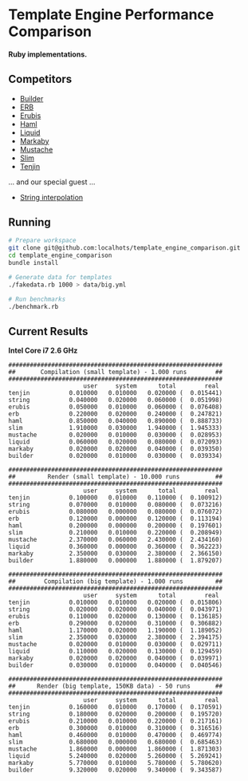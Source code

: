 # Template Engine Performance Comparison
#### Ruby implementations.

## Competitors
- [Builder](https://github.com/jimweirich/builder)
- [ERB](http://ruby-doc.org/stdlib-2.0.0/libdoc/erb/rdoc/ERB.html)
- [Erubis](http://www.kuwata-lab.com/erubis/)
- [Haml](http://haml.info/)
- [Liquid](http://liquidmarkup.org/)
- [Markaby](http://markaby.github.io/)
- [Mustache](https://github.com/defunkt/mustache)
- [Slim](http://slim-lang.com/)
- [Tenjin](http://www.kuwata-lab.com/tenjin/)

... and our special guest ...

- [String interpolation](http://en.wikipedia.org/wiki/String_interpolation#Ruby)

## Running
```bash
# Prepare workspace
git clone git@github.com:localhots/template_engine_comparison.git
cd template_engine_comparison
bundle install

# Generate data for templates
./fakedata.rb 1000 > data/big.yml

# Run benchmarks
./benchmark.rb
```

## Current Results
**Intel Core i7 2.6 GHz**

```
############################################################
##       Compilation (small template) - 1.000 runs        ##
############################################################
                     user     system      total        real
tenjin           0.010000   0.010000   0.020000 (  0.015441)
string           0.040000   0.020000   0.060000 (  0.051998)
erubis           0.050000   0.010000   0.060000 (  0.076408)
erb              0.220000   0.020000   0.240000 (  0.247821)
haml             0.850000   0.040000   0.890000 (  0.888733)
slim             1.910000   0.030000   1.940000 (  1.945333)
mustache         0.020000   0.010000   0.030000 (  0.028953)
liquid           0.060000   0.020000   0.080000 (  0.072093)
markaby          0.020000   0.020000   0.040000 (  0.039350)
builder          0.020000   0.010000   0.030000 (  0.039334)

############################################################
##         Render (small template) - 10.000 runs          ##
############################################################
                     user     system      total        real
tenjin           0.100000   0.010000   0.110000 (  0.100912)
string           0.070000   0.010000   0.080000 (  0.073216)
erubis           0.080000   0.000000   0.080000 (  0.076072)
erb              0.120000   0.000000   0.120000 (  0.113194)
haml             0.200000   0.000000   0.200000 (  0.197601)
slim             0.210000   0.010000   0.220000 (  0.208949)
mustache         2.370000   0.060000   2.430000 (  2.434160)
liquid           0.360000   0.000000   0.360000 (  0.362223)
markaby          2.350000   0.030000   2.380000 (  2.366150)
builder          1.880000   0.000000   1.880000 (  1.879207)

############################################################
##        Compilation (big template) - 1.000 runs         ##
############################################################
                     user     system      total        real
tenjin           0.010000   0.010000   0.020000 (  0.015806)
string           0.020000   0.020000   0.040000 (  0.043971)
erubis           0.110000   0.020000   0.130000 (  0.136185)
erb              0.290000   0.020000   0.310000 (  0.306882)
haml             1.170000   0.020000   1.190000 (  1.189052)
slim             2.350000   0.030000   2.380000 (  2.394175)
mustache         0.020000   0.010000   0.030000 (  0.029711)
liquid           0.110000   0.020000   0.130000 (  0.129459)
markaby          0.020000   0.020000   0.040000 (  0.039971)
builder          0.030000   0.010000   0.040000 (  0.040546)

############################################################
##      Render (big template, 150KB data) - 50 runs       ##
############################################################
                     user     system      total        real
tenjin           0.160000   0.010000   0.170000 (  0.170591)
string           0.180000   0.020000   0.200000 (  0.195720)
erubis           0.210000   0.010000   0.220000 (  0.217161)
erb              0.300000   0.010000   0.310000 (  0.316516)
haml             0.460000   0.010000   0.470000 (  0.469774)
slim             0.680000   0.000000   0.680000 (  0.685463)
mustache         1.860000   0.000000   1.860000 (  1.871303)
liquid           5.240000   0.020000   5.260000 (  5.269241)
markaby          5.770000   0.010000   5.780000 (  5.780620)
builder          9.320000   0.020000   9.340000 (  9.343587)
```
